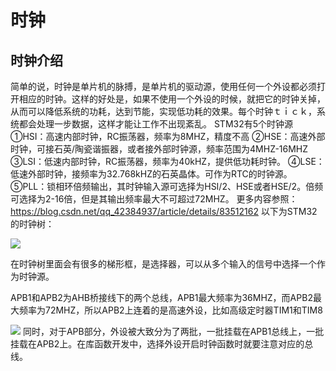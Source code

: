 # 时钟
## 时钟介绍
简单的说，时钟是单片机的脉搏，是单片机的驱动源，使用任何一个外设都必须打开相应的时钟。这样的好处是，如果不使用一个外设的时候，就把它的时钟关掉，从而可以降低系统的功耗，达到节能，实现低功耗的效果。每个时钟ｔｉｃｋ，系统都会处理一步数据，这样才能让工作不出现紊乱。
STM32有5个时钟源
①HSI：高速内部时钟，RC振荡器，频率为8MHZ，精度不高
②HSE：高速外部时钟，可接石英/陶瓷谐振器，或者接外部时钟源，频率范围为4MHZ-16MHZ
③LSI：低速内部时钟，RC振荡器，频率为40kHZ，提供低功耗时钟。
④LSE：低速外部时钟，接频率为32.768kHZ的石英晶体。可作为RTC的时钟源。
⑤PLL：锁相环倍频输出，其时钟输入源可选择为HSI/2、HSE或者HSE/2。倍频可选择为2-16倍，但是其输出频率最大不可超过72MHZ。
更多内容参照：<https://blog.csdn.net/qq_42384937/article/details/83512162>
以下为STM32的时钟树：



![](https://gitee.com/RKayer/blogimage/blob/master/img/QQ%E6%88%AA%E5%9B%BE20210805130150.png)

在时钟树里面会有很多的梯形框，是选择器，可以从多个输入的信号中选择一个作为时钟源。

APB1和APB2为AHB桥接线下的两个总线，APB1最大频率为36MHZ，而APB2最大频率为72MHZ，所以APB2上连着的是高速外设，比如高级定时器TIM1和TIM8


![](https://gitee.com/RKayer/blogimage/blob/master/img/QQ%E6%88%AA%E5%9B%BE20210805130513.png)
同时，对于APB部分，外设被大致分为了两批，一批挂载在APB1总线上，一批挂载在APB2上。在库函数开发中，选择外设开启时钟函数时就要注意对应的总线。